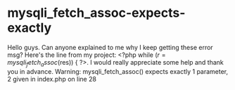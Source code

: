 # mysqli_fetch_assoc-expects-exactly
Hello guys. Can anyone explained to me why I keep getting these error msg? Here's the line from my project: &lt;?php while ($r = mysqli_fetch_assoc($res)) { ?>. I would really appreciate some help and thank you in advance.  Warning: mysqli_fetch_assoc() expects exactly 1 parameter, 2 given in index.php on line 28
